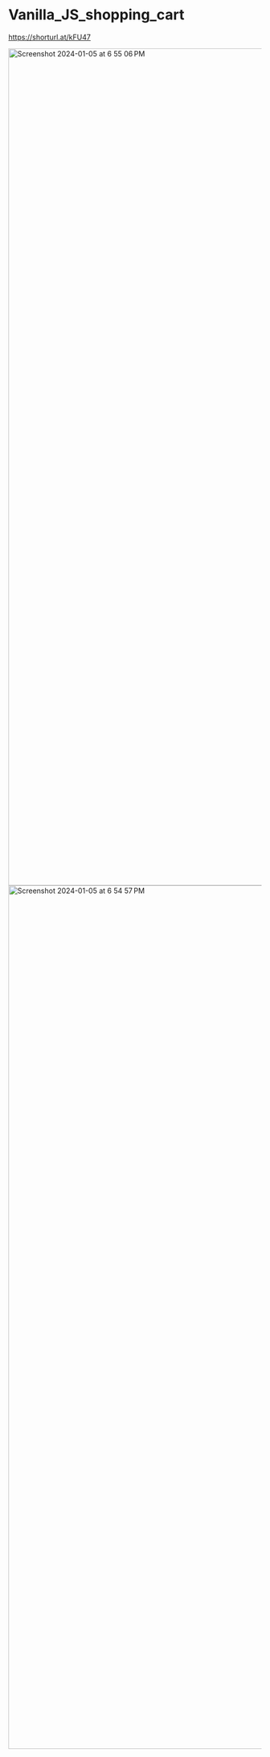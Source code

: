 # Vanilla_JS_shopping_cart

https://shorturl.at/kFU47


<img width="1663" alt="Screenshot 2024-01-05 at 6 55 06 PM" src="https://github.com/Jundev21/Vanilla_JS_shopping_cart/assets/55421772/2272028d-a262-44bc-a98f-a6ef21580ef0">
<img width="1716" alt="Screenshot 2024-01-05 at 6 54 57 PM" src="https://github.com/Jundev21/Vanilla_JS_shopping_cart/assets/55421772/de15f940-ce6a-4c58-ba92-5c6f4afec237">
